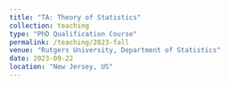 ```yaml
---
title: "TA: Theory of Statistics"
collection: teaching
type: "PhD Qualification Course"
permalink: /teaching/2023-fall
venue: "Rutgers University, Department of Statistics"
date: 2023-09-22
location: "New Jersey, US"
---
```


<!-- 
This is a description of a teaching experience. You can use markdown like any other post.

Heading 1
======

Heading 2
======

Heading 3
======
 -->
